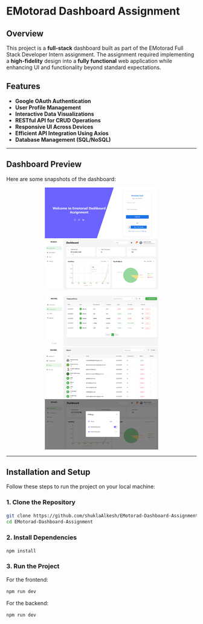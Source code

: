 # EMotorad Dashboard Assignment

## Overview
This project is a **full-stack** dashboard built as part of the EMotorad Full Stack Developer Intern assignment. The assignment required implementing a **high-fidelity** design into a **fully functional** web application while enhancing UI and functionality beyond standard expectations.

## Features
- **Google OAuth Authentication**
- **User Profile Management**
- **Interactive Data Visualizations**
- **RESTful API for CRUD Operations**
- **Responsive UI Across Devices**
- **Efficient API Integration Using Axios**
- **Database Management (SQL/NoSQL)**

---

## Dashboard Preview
Here are some snapshots of the dashboard:

<p align="center">
  <img src="images/1.png" width="300">
  <img src="images/2.png" width="300">
</p>

<p align="center">
  <img src="images/3.png" width="300">
  <img src="images/4.png" width="300">
  <img src="images/5.png" width="300">
</p>

---

## Installation and Setup
Follow these steps to run the project on your local machine:

### 1. Clone the Repository
```sh
git clone https://github.com/shuklaAlkesh/EMotorad-Dashboard-Assignment.git
cd EMotorad-Dashboard-Assignment
```

### 2. Install Dependencies
```sh
npm install
```

### 3. Run the Project
For the frontend:
```sh
npm run dev
```
For the backend:
```sh
npm run dev
```
